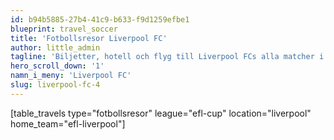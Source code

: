 ```yaml
---
id: b94b5885-27b4-41c9-b633-f9d1259efbe1
blueprint: travel_soccer
title: 'Fotbollsresor Liverpool FC'
author: little_admin
tagline: 'Biljetter, hotell och flyg till Liverpool FCs alla matcher i EFL Cup'
hero_scroll_down: '1'
namn_i_meny: 'Liverpool FC'
slug: liverpool-fc-4
---
```

<p>[table_travels type="fotbollsresor" league="efl-cup" location="liverpool" home_team="efl-liverpool"]</p>
